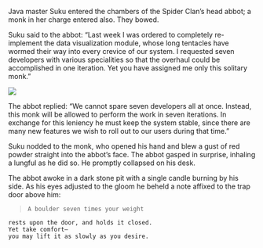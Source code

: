 Java master Suku entered the chambers of the Spider Clan’s head abbot; a monk in her charge entered also.  They bowed.

Suku said to the abbot: “Last week I was ordered to completely re-implement the data visualization module, whose long tentacles have wormed their way into every crevice of our system.  I requested seven developers with various specialities so that the overhaul could be accomplished in one iteration.  Yet you have assigned me only this solitary monk.”

![](/pages/case-61/weight.jpg)

The abbot replied: “We cannot spare seven developers all at once.  Instead, this monk will be allowed to perform the work in seven iterations.  In exchange for this leniency he must keep the system stable, since there are many new features we wish to roll out to our users during that time.”

Suku nodded to the monk, who opened his hand and blew a gust of red powder straight into the abbot’s face.  The abbot gasped in surprise, inhaling a lungful as he did so. He promptly collapsed on his desk.

The abbot awoke in a dark stone pit with a single candle burning by his side.  As his eyes adjusted to the gloom he beheld a note affixed to the trap door above him:

>     A boulder seven times your weight 
    rests upon the door, and holds it closed. 
    Yet take comfort—
    you may lift it as slowly as you desire.


